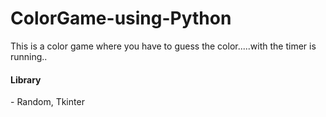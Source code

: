 <h1>ColorGame-using-Python</h1>
<div>
  This is a color game where you have to guess the color.....with the timer is running..
  </div>
  
<div>
  <h4>Library</h4>
  - Random, Tkinter
  </div>
